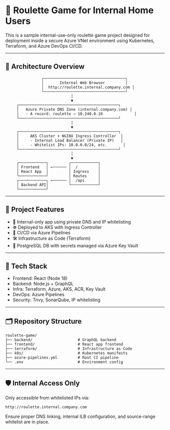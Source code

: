 # 🎲 Roulette Game for Internal Home Users

This is a sample internal-use-only roulette game project designed for deployment inside a secure Azure VNet environment using Kubernetes, Terraform, and Azure DevOps CI/CD.

---

## 🧱 Architecture Overview

```plaintext
                ┌────────────────────────────────────┐
                │       Internal Web Browser         │
                │  http://roulette.internal.company.com │
                └────────────────────────────────────┘
                             │
                             ▼
     ┌────────────────────────────────────────────┐
     │   Azure Private DNS Zone (internal.company.com) │
     │   - A record: roulette → 10.240.0.10              │
     └────────────────────────────────────────────┘
                             │
                             ▼
     ┌────────────────────────────────────────────┐
     │     AKS Cluster + NGINX Ingress Controller  │
     │     - Internal Load Balancer (Private IP)   │
     │     - Whitelist IPs: 10.0.0.0/24, etc.       │
     └────────────────────────────────────────────┘
                             │
                             ▼
     ┌────────────┐         ┌────────────┐
     │ Frontend   │ ←────── │  /         │
     │ React App  │         │ Ingress    │
     └────────────┘         │ Routes     │
     ┌────────────┐ ←────── │  /api      │
     │ Backend API│         └────────────┘
     └────────────┘
```

---

## 🧰 Project Features

- 🔐 Internal-only app using private DNS and IP whitelisting
- ☸️ Deployed to AKS with Ingress Controller
- 🔄 CI/CD via Azure Pipelines
- 🛠️ Infrastructure as Code (Terraform)
- 🐘 PostgreSQL DB with secrets managed via Azure Key Vault

---

## 🚀 Tech Stack

- Frontend: React (Node 18)
- Backend: Node.js + GraphQL
- Infra: Terraform, Azure, AKS, ACR, Key Vault
- DevOps: Azure Pipelines
- Security: Trivy, SonarQube, IP whitelisting

---

## 🗂️ Repository Structure

```
roulette-game/
├── backend/                    # GraphQL backend
├── frontend/                   # React app frontend
├── terraform/                  # Infrastructure as Code
├── k8s/                        # Kubernetes manifests
├── azure-pipelines.yml         # Root CI pipeline
└── .env                        # Environment config
```

---

## 🛡️ Internal Access Only

Only accessible from whitelisted IPs via:
```
http://roulette.internal.company.com
```

Ensure proper DNS linking, internal ILB configuration, and source-range whitelist are in place.
